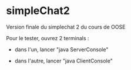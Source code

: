 # simpleChat2

Version finale du simplechat 2 du cours de OOSE

Pour le tester, ouvrez 2 terminals :

- dans l'un, lancer "java ServerConsole"

- dans l'autre, lancer "java ClientConsole"
